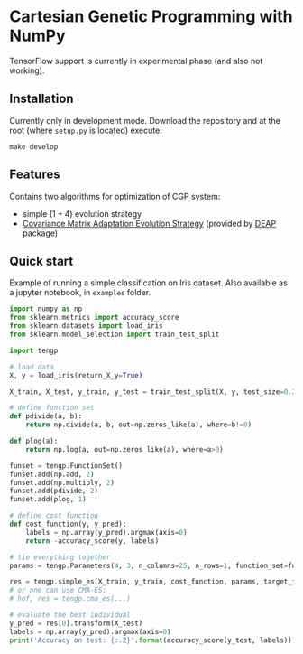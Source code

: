 # Cartesian Genetic Programming with NumPy

TensorFlow support is currently in experimental phase (and also not working).

## Installation

Currently only in development mode. Download the repository and at the root (where `setup.py` is located) execute:
```
make develop
```

## Features

Contains two algorithms for optimization of CGP system:

- simple $(1+4)$ evolution strategy
- [Covariance Matrix Adaptation Evolution Strategy](https://deap.readthedocs.io/en/master/examples/cmaes.html?highlight=cma) (provided by [DEAP](https://deap.readthedocs.io/en/master/index.html) package)


## Quick start

Example of running a simple classification on Iris dataset. Also available as a jupyter notebook, in `examples` folder.

```python
import numpy as np
from sklearn.metrics import accuracy_score
from sklearn.datasets import load_iris
from sklearn.model_selection import train_test_split

import tengp

# load data
X, y = load_iris(return_X_y=True)

X_train, X_test, y_train, y_test = train_test_split(X, y, test_size=0.2, random_state=42)

# define function set
def pdivide(a, b):
    return np.divide(a, b, out=np.zeros_like(a), where=b!=0)

def plog(a):
    return np.log(a, out=np.zeros_like(a), where=a>0)

funset = tengp.FunctionSet()
funset.add(np.add, 2)
funset.add(np.multiply, 2)
funset.add(pdivide, 2)
funset.add(plog, 1)

# define cost function
def cost_function(y, y_pred):
    labels = np.array(y_pred).argmax(axis=0)
    return -accuracy_score(y, labels)

# tie everything together
params = tengp.Parameters(4, 3, n_columns=25, n_rows=1, function_set=funset, use_tensorflow=False)

res = tengp.simple_es(X_train, y_train, cost_function, params, target_fitness=-1, random_state=42)
# or one can use CMA-ES:
# hof, res = tengp.cma_es(...)

# evaluate the best individual
y_pred = res[0].transform(X_test)
labels = np.array(y_pred).argmax(axis=0)
print('Accuracy on test: {:.2}'.format(accuracy_score(y_test, labels)))
```
